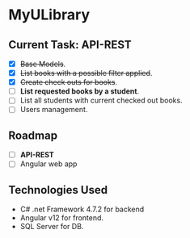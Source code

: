 # MyULibrary

## Current Task: API-REST

- [X] ~~Base Models~~.
- [X] ~~List books with a possible filter applied~~.
- [X] ~~Create check outs for books~~.
- [ ] **List requested books by a student**.
- [ ] List all students with current checked out books.
- [ ] Users management.

## Roadmap

- [ ] **API-REST**
- [ ] Angular web app

## Technologies Used

- C# .net Framework 4.7.2 for backend 
- Angular v12 for frontend.
- SQL Server for DB.